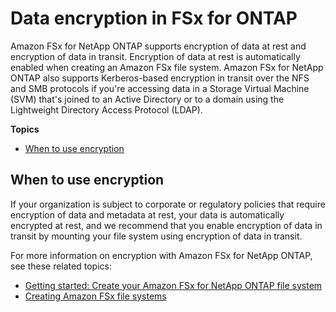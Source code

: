 # Data encryption in FSx for ONTAP<a name="encryption"></a>

Amazon FSx for NetApp ONTAP supports encryption of data at rest and encryption of data in transit\. Encryption of data at rest is automatically enabled when creating an Amazon FSx file system\. Amazon FSx for NetApp ONTAP also supports Kerberos\-based encryption in transit over the NFS and SMB protocols if you're accessing data in a Storage Virtual Machine \(SVM\) that's joined to an Active Directory or to a domain using the Lightweight Directory Access Protocol \(LDAP\)\.

**Topics**
+ [When to use encryption](#whenencrypt)

## When to use encryption<a name="whenencrypt"></a>

If your organization is subject to corporate or regulatory policies that require encryption of data and metadata at rest, your data is automatically encrypted at rest, and we recommend that you enable encryption of data in transit by mounting your file system using encryption of data in transit\.

For more information on encryption with Amazon FSx for NetApp ONTAP, see these related topics:
+ [Getting started: Create your Amazon FSx for NetApp ONTAP file system](getting-started-step1.md)
+ [Creating Amazon FSx file systems](managing-file-systems.md#creating-file-systems)